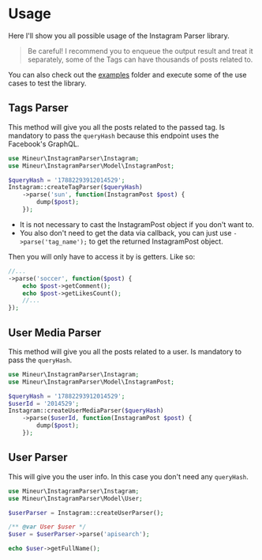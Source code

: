 # Usage
Here I'll show you all possible usage of the Instagram Parser library.
> Be careful! I recommend you to enqueue the output result and treat it 
> separately, some of the Tags can have thousands of posts related to.

You can also check out the [examples](https://github.com/mineur/instagram-parser/tree/master/examples) 
folder and execute some of the use cases to test the library.

## Tags Parser
This method will give you all the posts related to the passed tag.
Is mandatory to pass the `queryHash` because this endpoint uses the Facebook's 
GraphQL.
```php
use Mineur\InstagramParser\Instagram;
use Mineur\InstagramParser\Model\InstagramPost;

$queryHash = '17882293912014529';
Instagram::createTagParser($queryHash)
    ->parse('sun', function(InstagramPost $post) {
        dump($post);
    });
```
- It is not necessary to cast the InstagramPost object if you don't want to.
- You also don't need to get the data via callback, you can just use 
`->parse('tag_name');` to get the returned InstagramPost object.

Then you will only have to access it by is getters. Like so:
```php
//...
->parse('soccer', function($post) {
    echo $post->getComment();
    echo $post->getLikesCount();
    //...
});
```

## User Media Parser
This method will give you all the posts related to a user.
Is mandatory to pass the `queryHash`.
```php
use Mineur\InstagramParser\Instagram;
use Mineur\InstagramParser\Model\InstagramPost;

$queryHash = '17882293912014529';
$userId = '2014529';
Instagram::createUserMediaParser($queryHash)
    ->parse($userId, function(InstagramPost $post) {
        dump($post);
    });
```

## User Parser
This will give you the user info. In this case you don't need any `queryHash`.
```php
use Mineur\InstagramParser\Instagram;
use Mineur\InstagramParser\Model\User;

$userParser = Instagram::createUserParser();

/** @var User $user */
$user = $userParser->parse('apisearch');

echo $user->getFullName();
```
